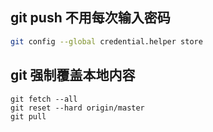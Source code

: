 ## git push 不用每次输入密码

```bash
git config --global credential.helper store
```

## git 强制覆盖本地内容

```
git fetch --all  
git reset --hard origin/master 
git pull
```

